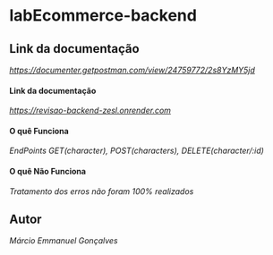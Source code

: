 # labEcommerce-backend

## Link da documentação

*https://documenter.getpostman.com/view/24759772/2s8YzMY5jd*

#### Link da documentação

*https://revisao-backend-zesl.onrender.com*

#### O quê Funciona

*EndPoints GET(character), POST(characters), DELETE(character/:id)*

#### O quê  Não Funciona 

*Tratamento dos erros não foram 100% realizados*

## Autor

*Márcio Emmanuel Gonçalves*

